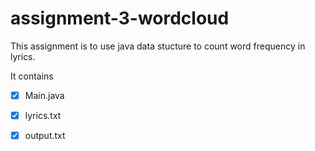 # assignment-3-wordcloud
This assignment is to use java data stucture to count word frequency in lyrics.

It contains
- [x] Main.java
- [x] lyrics.txt
- [x] output.txt



